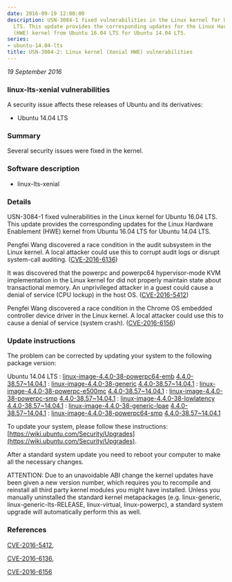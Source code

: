 ```yaml
---
date: 2016-09-19 12:00:00
description: USN-3084-1 fixed vulnerabilities in the Linux kernel for Ubuntu 16.04
  LTS. This update provides the corresponding updates for the Linux Hardware Enablement
  (HWE) kernel from Ubuntu 16.04 LTS for Ubuntu 14.04 LTS.
series:
- ubuntu-14.04-lts
title: USN-3084-2: Linux kernel (Xenial HWE) vulnerabilities
---
```


*19 September 2016*

### linux-lts-xenial vulnerabilities

A security issue affects these releases of Ubuntu and its derivatives:

* Ubuntu 14.04 LTS

### Summary

Several security issues were fixed in the kernel. 

### Software description

* linux-lts-xenial 

### Details

USN-3084-1 fixed vulnerabilities in the Linux kernel for Ubuntu 16.04 LTS. This update provides the corresponding updates for the Linux Hardware Enablement (HWE) kernel from Ubuntu 16.04 LTS for Ubuntu 14.04 LTS.

Pengfei Wang discovered a race condition in the audit subsystem in the Linux kernel. A local attacker could use this to corrupt audit logs or disrupt system-call auditing. ([CVE-2016-6136](http://people.ubuntu.com/~ubuntu-security/cve/CVE-2016-6136))

It was discovered that the powerpc and powerpc64 hypervisor-mode KVM implementation in the Linux kernel for did not properly maintain state about transactional memory. An unprivileged attacker in a guest could cause a denial of service (CPU lockup) in the host OS. ([CVE-2016-5412](http://people.ubuntu.com/~ubuntu-security/cve/CVE-2016-5412))

Pengfei Wang discovered a race condition in the Chrome OS embedded controller device driver in the Linux kernel. A local attacker could use this to cause a denial of service (system crash). ([CVE-2016-6156](http://people.ubuntu.com/~ubuntu-security/cve/CVE-2016-6156)) 

### Update instructions

The problem can be corrected by updating your system to the following package version:

Ubuntu 14.04 LTS
 : [linux-image-4.4.0-38-powerpc64-emb](https://launchpad.net/ubuntu/+source/linux-lts-xenial) <span> [4.4.0-38.57~14.04.1](https://launchpad.net/ubuntu/+source/linux-lts-xenial/4.4.0-38.57~14.04.1) </span> 
 : [linux-image-4.4.0-38-generic](https://launchpad.net/ubuntu/+source/linux-lts-xenial) <span> [4.4.0-38.57~14.04.1](https://launchpad.net/ubuntu/+source/linux-lts-xenial/4.4.0-38.57~14.04.1) </span> 
 : [linux-image-4.4.0-38-powerpc-e500mc](https://launchpad.net/ubuntu/+source/linux-lts-xenial) <span> [4.4.0-38.57~14.04.1](https://launchpad.net/ubuntu/+source/linux-lts-xenial/4.4.0-38.57~14.04.1) </span> 
 : [linux-image-4.4.0-38-powerpc-smp](https://launchpad.net/ubuntu/+source/linux-lts-xenial) <span> [4.4.0-38.57~14.04.1](https://launchpad.net/ubuntu/+source/linux-lts-xenial/4.4.0-38.57~14.04.1) </span> 
 : [linux-image-4.4.0-38-lowlatency](https://launchpad.net/ubuntu/+source/linux-lts-xenial) <span> [4.4.0-38.57~14.04.1](https://launchpad.net/ubuntu/+source/linux-lts-xenial/4.4.0-38.57~14.04.1) </span> 
 : [linux-image-4.4.0-38-generic-lpae](https://launchpad.net/ubuntu/+source/linux-lts-xenial) <span> [4.4.0-38.57~14.04.1](https://launchpad.net/ubuntu/+source/linux-lts-xenial/4.4.0-38.57~14.04.1) </span> 
 : [linux-image-4.4.0-38-powerpc64-smp](https://launchpad.net/ubuntu/+source/linux-lts-xenial) <span> [4.4.0-38.57~14.04.1](https://launchpad.net/ubuntu/+source/linux-lts-xenial/4.4.0-38.57~14.04.1) </span> 

To update your system, please follow these instructions: [https://wiki.ubuntu.com/Security/Upgrades](https://wiki.ubuntu.com/Security/Upgrades).

After a standard system update you need to reboot your computer to make all the necessary changes.

ATTENTION: Due to an unavoidable ABI change the kernel updates have been given a new version number, which requires you to recompile and reinstall all third party kernel modules you might have installed. Unless you manually uninstalled the standard kernel metapackages (e.g. linux-generic, linux-generic-lts-RELEASE, linux-virtual, linux-powerpc), a standard system upgrade will automatically perform this as well. 

### References

 
 [CVE-2016-5412](http://people.ubuntu.com/~ubuntu-security/cve/CVE-2016-5412), 

 [CVE-2016-6136](http://people.ubuntu.com/~ubuntu-security/cve/CVE-2016-6136), 

 [CVE-2016-6156](http://people.ubuntu.com/~ubuntu-security/cve/CVE-2016-6156)